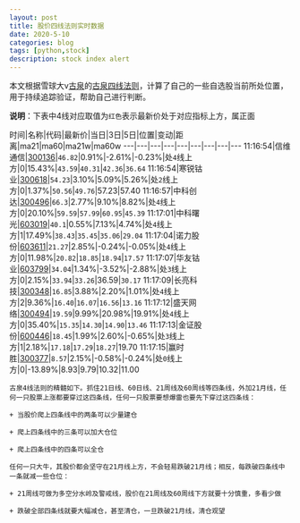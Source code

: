 ```yaml
---
layout: post
title: 股价四线法则实时数据
date: 2020-5-10
categories: blog
tags: [python,stock]
description: stock index alert
---
```



本文根据雪球大v[古泉](https://xueqiu.com/u/7148646888)的[古泉四线法则](https://xueqiu.com/7148646888/130498192)，计算了自己的一些自选股当前所处位置，用于持续追踪验证，帮助自己进行判断。

**说明**：下表中4线对应取值为`红色`表示最新价处于对应指标上方，属正面

时间|名称|代码|最新价|当日|3日|5日|位置|变动|距离|ma21|ma60|ma21w|ma60w
---|---|---|---|---|---|---|---|---
11:16:54|信维通信|[300136](https://xueqiu.com/S/SZ300136)|`46.82`|0.91%|-2.61%|-0.23%|处`4`线上方|0|15.43%|`43.59`|`40.31`|`42.36`|`36.64`
11:16:54|寒锐钴业|[300618](https://xueqiu.com/S/SZ300618)|`54.23`|3.10%|5.09%|5.26%|处`2`线上方|0|1.37%|`50.56`|`49.76`|57.23|57.40
11:16:57|中科创达|[300496](https://xueqiu.com/S/SZ300496)|`66.3`|2.77%|9.10%|8.82%|处`4`线上方|0|20.10%|`59.59`|`57.99`|`60.95`|`45.39`
11:17:01|中科曙光|[603019](https://xueqiu.com/S/SH603019)|`40.1`|0.55%|7.13%|4.74%|处`4`线上方|1|17.49%|`38.43`|`35.45`|`35.06`|`29.04`
11:17:04|诺力股份|[603611](https://xueqiu.com/S/SH603611)|`21.27`|2.85%|-0.24%|-0.05%|处`4`线上方|0|11.98%|`20.82`|`18.85`|`18.94`|`17.57`
11:17:07|华友钴业|[603799](https://xueqiu.com/S/SH603799)|`34.04`|1.34%|-3.52%|-2.88%|处`3`线上方|0|2.15%|`33.94`|`33.26`|36.59|`30.17`
11:17:09|长亮科技|[300348](https://xueqiu.com/S/SZ300348)|`16.85`|3.88%|2.20%|1.01%|处`4`线上方|2|9.36%|`16.40`|`16.07`|`16.56`|`13.16`
11:17:12|盛天网络|[300494](https://xueqiu.com/S/SZ300494)|`19.59`|9.99%|20.98%|19.91%|处`4`线上方|0|35.40%|`15.35`|`14.30`|`14.90`|`13.46`
11:17:13|金证股份|[600446](https://xueqiu.com/S/SH600446)|`18.45`|1.99%|2.60%|-0.65%|处`3`线上方|1|2.18%|`17.18`|`17.29`|`18.27`|19.70
11:17:15|赢时胜|[300377](https://xueqiu.com/S/SZ300377)|`8.57`|2.15%|-0.58%|-0.24%|处`0`线上方|0|-13.89%|8.93|9.79|10.32|11.00

```
古泉4线法则的精髓如下。抓住21日线、60日线、21周线及60周线等四条线，外加21月线，任何一只股票上涨都要穿过这四条线，任何一只股票要想爆雷也要先下穿过这四条线：

+ 当股价爬上四条线中的两条可以少量建仓

+ 爬上四条线中的三条可以加大仓位

+ 爬上四条线中的四条可以全仓

任何一只大牛，其股价都会坚守在21月线上方，不会轻易跌破21月线；相反，每跌破四条线中一条就减一些仓位：

+ 21周线可做为多空分水岭及警戒线，股价在21周线及60周线下方就要十分慎重，多看少做

+ 跌破全部四条线就要大幅减仓，甚至清仓，一旦跌破21月线，清仓观望
```